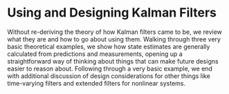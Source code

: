 # Using and Designing Kalman Filters

Without re-deriving the theory of how Kalman filters came to be, we review what they are and how to go about using them.  Walking through three very basic theoretical examples, we show how state estimates are generally calculated from predictions and measurements, opening up a straightforward way of thinking about things that can make future designs easier to reason about.  Following through a very basic example, we end with additional discussion of design considerations for other things like time-varying filters and extended filters for nonlinear systems. 
